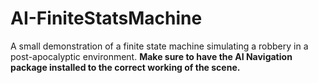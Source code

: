 # AI-FiniteStatsMachine
A small demonstration of a finite state machine simulating a robbery in a post-apocalyptic environment.
**Make sure to have the AI Navigation package installed to the correct working of the scene.**
